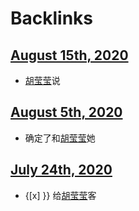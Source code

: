 
# Backlinks
## [August 15th, 2020](<August 15th, 2020.md>)
- [胡莹莹](<胡莹莹.md>)说

## [August 5th, 2020](<August 5th, 2020.md>)
- 确定了和[胡莹莹](<胡莹莹.md>)她

## [July 24th, 2020](<July 24th, 2020.md>)
- {[x] }} 给[胡莹莹](<胡莹莹.md>)客

